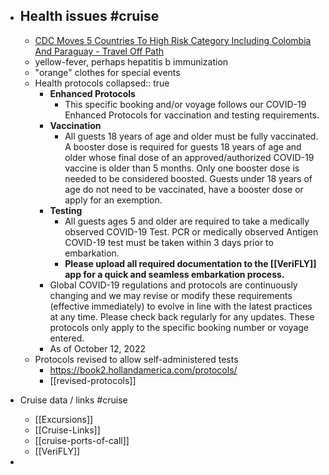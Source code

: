 - ## Health issues #cruise 
	- [CDC Moves 5 Countries To High Risk Category Including Colombia And Paraguay - Travel Off Path](https://www.traveloffpath.com/cdc-moves-5-countries-to-high-risk-category-including-colombia-and-paraguay/)
	- yellow-fever, perhaps hepatitis b immunization
	- "orange" clothes for special events
	- Health protocols
	  collapsed:: true
		- **Enhanced Protocols**
			- This specific booking and/or voyage follows our COVID-19 Enhanced Protocols for vaccination and testing requirements.
		- **Vaccination**
			- All guests 18 years of age and older must be fully vaccinated. A booster dose is required for guests 18 years of age and older whose final dose of an approved/authorized COVID-19 vaccine is older than 5 months.
			  Only one booster dose is needed to be considered boosted.
			  Guests under 18 years of age do not need to be vaccinated, have a booster dose or apply for an exemption.
		- **Testing**
			- All guests ages 5 and older are required to take a medically observed COVID-19 Test.
			  PCR or medically observed Antigen COVID-19 test must be taken within 3 days prior to embarkation.
			- **Please upload all required documentation to the [[VeriFLY]] app for a quick and seamless embarkation process.**
		- Global COVID-19 regulations and protocols are continuously changing and we may revise or modify these requirements (effective immediately) to evolve in line with the latest practices at any time. Please check back regularly for any updates. These protocols only apply to the specific booking number or voyage entered.
		- As of October 12, 2022
	- Protocols revised to allow self-administered tests
		- https://book2.hollandamerica.com/protocols/
		- [[revised-protocols]]

- Cruise data / links #cruise 
	- [[Excursions]]
	- [[Cruise-Links]]
	- [[cruise-ports-of-call]]
	- [[VeriFLY]]
-